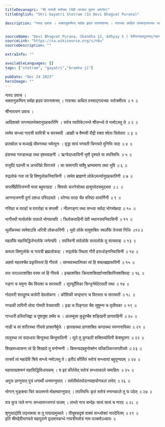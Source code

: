 ```yaml
---
titleDevanagri: "श्री गायत्री स्तोत्रम् (देवी भागवत पुराण अंतर्गत)"
titleEnglish: "Shri Gayatri Stotram (In Devi Bhagvat Purana)"

description: "नारद उवाच । भक्तानुकम्पिन् सर्वज्ञ हृदयं पापनाशनम् । गायत्र्याः कथितं तस्माद्गायत्र्याः स्तोत्रमीरय ॥ १ ॥ श्रीनारायण उवाच । आदिशक्ते जगन्मातर्भक्तानुग्रहकारिणि । सर्वत्र व्यापिकेऽनन्ते श्रीसन्ध्ये ते नामोऽस्तु ते ॥ २ ॥"


sourceName: "Devi Bhagvat Purana, Skandha 12, Adhyay 5 ( देवीभागवतपुराणम्/स्कन्धः १२/अध्यायः ०५ )"
sourceLink: "https://sa.wikisource.org/s/n8u"
sourceDescription: ""

extraInfo: ""

availableLanguages: []
tags: ["stotram", "gayatri","bramha ji"]

pubDate: "Dec 24 2023"
heroImage: ""
---
```

<div class="mb-1">नारद उवाच ।<br/>भक्तानुकम्पिन् सर्वज्ञ हृदयं पापनाशनम् । गायत्र्याः कथितं तस्माद्गायत्र्याः स्तोत्रमीरय ॥ १ ॥<br/><br/></div><div class="mb-1">श्रीनारायण उवाच ।<br/><br/>आदिशक्ते जगन्मातर्भक्तानुग्रहकारिणि । सर्वत्र व्यापिकेऽनन्ते श्रीसन्ध्ये ते नामोऽस्तु ते ॥ २ ॥<br/><br/>त्वमेव सन्ध्या गायत्री सावित्री च सरस्वती ।ब्राह्मी च वैष्णवी रौद्री रक्ता श्वेता सितेतरा ॥ ३ ॥<br/><br/>प्रातर्बाला च मध्याह्ने यौवनस्था भवेत्पुनः । वृद्धा सायं भगवती चिन्त्यते मुनिभिः सदा ॥ ४ ॥<br/><br/>हंसस्था गरुडारूढा तथा वृषभवाहनी । ऋग्वेदाध्यायिनी भूमौ दृश्यते या तपस्विभिः ॥ ५ ॥<br/><br/>यजुर्वेदं पठन्ती च अन्तरिक्षे विराजते । सा सामगापि सर्वेषु भ्राम्यमाणा तथा भुवि ॥ ६ ॥<br/><br/>रुद्रलोकं गता त्वं हि विष्णुलोकनिवासिनी । त्वमेव ब्राह्मणो लोकेऽमर्त्यानुग्रहकारिणी ॥ ७ ॥<br/><br/>सप्तर्षिप्रीतिजननी माया बहुवरप्रदा । शिवयोः करनेत्रोत्था ह्यश्रुस्वेदसमुद्भवा ॥ ८ ॥<br/><br/>आनन्दजननी दुर्गा दशधा परिपठ्यते । वरेण्या वरदा चैव वरिष्ठा वरवर्णिनी ॥ ९ ॥<br/><br/>गरिष्ठा च वरार्हा च वरारोहा च सप्तमी । नीलगङ्गा तथा सन्ध्या सर्वदा भोगमोक्षदा ॥ १० ॥<br/><br/>भागीरथी मर्त्यलोके पाताले भोगवत्यपि । त्रिलोकवाहिनी देवी स्थानत्रयनिवासिनी ॥ ११ ॥<br/><br/>भूर्लोकस्था त्वमेवाऽसि धरित्री लोकधारिणी । भुवो लोके वायुशक्तिः स्वर्लोके तेजसां निधिः ॥१२॥<br/><br/>महर्लोके महासिद्धिर्जनलोके जनेत्यपि । तपस्विनी तपोलोके सत्यलोके तु सत्यवाक् ॥ १३ ॥<br/><br/>कमला विष्णुलोके च गायत्री ब्रह्मलोकदा । रुद्रलोके स्थिता गौरी हरार्धाङ्गनिवासिनी ॥ १४ ॥<br/><br/>अहमो महतश्चैव प्रकृतिस्त्वं हि गीयसे । साम्यवस्थात्मिका त्वं हि शबलब्रह्मरूपिणी ॥ १५ ॥<br/><br/>ततः पराऽपराशक्ति परमा त्वं हि गीयसे ।  इच्छाशक्तिः क्रियाशक्तिर्ज्ञानशक्तिस्त्रिशक्तिदा ॥ १६ ॥<br/><br/>गङ्गा च यमुना चैव विपाशा च सरस्वती । सुरयूर्देविका सिन्धुर्नर्मदेरावती तथा ॥ १७ ॥<br/><br/>गोदावरी शतद्रूश्च कावेरी देवलोकगा । कौशिकी चन्द्रभागा च वितस्ता च सरस्वती ॥ १८ ॥<br/><br/>गण्डकी तापिनी तोया गोमती वेत्रवत्यपि । इडा च पिङ्गला चैव सुषुम्ना च तृतीयका ॥ १९ ॥<br/><br/>गान्धारी हस्तिजिह्वा च पूषापूषा तथैव च । अलम्बुसा कुहूश्चैव शङ्खिनी प्राणवाहिनी ॥ २० ॥<br/><br/>नाडी च त्वं शरीरस्था गीयसे प्राक्तनैर्बुधैः ।  हृत्पद्मस्था प्राणशक्तिः कण्ठस्था स्वप्ननायिका ॥ २१ ॥<br/><br/>तालुस्था त्वं सदाधारा बिन्दुस्था बिन्दुमालिनी । मूले तु कुण्डली शक्तिर्व्यापिनी केशमूलगा ॥ २२ ॥<br/><br/>शिखामध्यासना त्वं हि शिखाग्रे तु मनोन्मनी । किमन्यद्बहुनोक्तेन यत्किञ्चिज्जगतीत्रये ॥ २३ ॥<br/><br/>तत्सर्वं त्वं महादेवि श्रिये सन्ध्ये नमोऽस्तु ते। इतीदं कीर्तितं स्तोत्रं सन्ध्यायां बहुपुण्यदम् ॥ २४ ॥<br/><br/>महापापप्रशमनं महासिद्धिविधायकम् । य इदं कीर्तयेत् स्तोत्रं सन्ध्याकाले समाहितः ॥ २५ ॥<br/><br/>अपुत्रः प्राप्नुयात् पुत्रं धनार्थी धनमाप्नुयात् । सर्वतीर्थतपोदानयज्ञयोगफलं लभेत् ॥ २६ ॥<br/><br/>भोगान् भुङ्क्त्वा चिरं कालमन्ते मोक्षमवाप्नुयात् । तपस्विभिः कृतं स्तोत्रं स्नानकाले तु यः पठेत् ॥ २७ ॥<br/><br/>यत्र कुत्र जले मग्नः सन्ध्यामज्जनजं फलम् । लभते नात्र सन्देहः सत्यं सत्यं च नारद ॥ २८ ॥<br/><br/>शृणुयाद्योपि तद्भक्त्या स तु पापात्प्रमुच्यते । पीयूषसदृशं वाक्यं सन्ध्योक्तं नारदेरितम् ॥ २९ ॥<br/></div><div class="mb-1">इति श्रीमद्देवीभागवते महापुराणे द्वादशस्कन्धे गायत्रीस्तोत्रं नाम पञ्चमोऽध्यायः ॥<br/></div>
